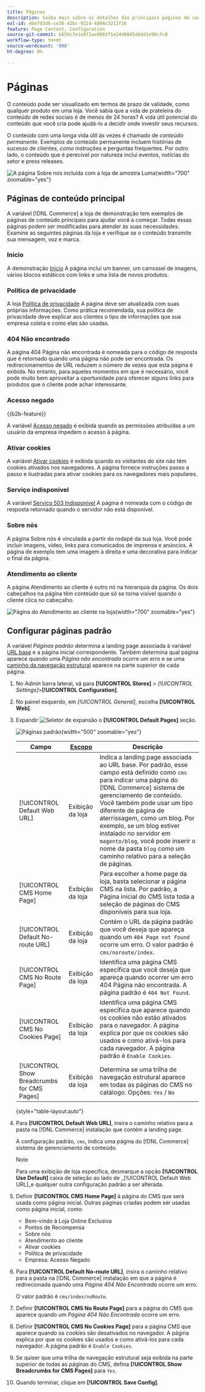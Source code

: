 ```yaml
---
title: Páginas
description: Saiba mais sobre os detalhes das principais páginas de conteúdo incluídas com o [!DNL Commerce] loja de demonstração e alteração da configuração das Páginas padrão.
exl-id: 4be7d3d6-ce36-42bc-9224-4804c3211f16
feature: Page Content, Configuration
source-git-commit: b659c7e1e8f2ae9883f1e24d8045d6dd1e90cfc0
workflow-type: tm+mt
source-wordcount: '908'
ht-degree: 0%

---
```


# Páginas

O conteúdo pode ser visualizado em termos de prazo de validade, como qualquer produto em uma loja. Você sabia que a vida de prateleira do conteúdo de redes sociais é de menos de 24 horas? A vida útil potencial do conteúdo que você cria pode ajudá-lo a decidir onde investir seus recursos.

O conteúdo com uma longa vida útil às vezes é chamado de _conteúdo permanente_. Exemplos de conteúdo permanente incluem histórias de sucesso de clientes, _como_ instruções e perguntas frequentes. Por outro lado, o conteúdo que é perecível por natureza inclui eventos, notícias do setor e press releases.

![A página Sobre nós incluída com a loja de amostra Luma ](./assets/storefront-about-us.png){width="700" zoomable="yes"}

## Páginas de conteúdo principal

A variável [!DNL Commerce] a loja de demonstração tem exemplos de páginas de conteúdo principais para ajudar você a começar. Todas essas páginas podem ser modificadas para atender às suas necessidades. Examine as seguintes páginas da loja e verifique se o conteúdo transmite sua mensagem, voz e marca.

### Início

A demonstração [Início](../getting-started/storefront.md#home-page) A página inclui um banner, um carrossel de imagens, vários blocos estáticos com links e uma lista de novos produtos.

### Política de privacidade

A loja [Política de privacidade](../getting-started/privacy-policy.md) A página deve ser atualizada com suas próprias informações. Como prática recomendada, sua política de privacidade deve explicar aos clientes o tipo de informações que sua empresa coleta e como elas são usadas.

### 404 Não encontrado

A página 404 Página não encontrada é nomeada para o código de resposta que é retornado quando uma página não pode ser encontrada. Os redirecionamentos de URL reduzem o número de vezes que esta página é exibida. No entanto, para aqueles momentos em que é necessário, você pode muito bem aproveitar a oportunidade para oferecer alguns links para produtos que o cliente pode achar interessante.

### Acesso negado

{{b2b-feature}}

A variável [Acesso negado](../b2b/account-company-roles-permissions.md) é exibida quando as permissões atribuídas a um usuário da empresa impedem o acesso à página.

### Ativar cookies

A variável [Ativar cookies](../getting-started/compliance-cookie-law.md) é exibida quando os visitantes do site não têm cookies ativados nos navegadores. A página fornece instruções passo a passo e ilustradas para ativar cookies para os navegadores mais populares.

### Serviço indisponível

A variável [Serviço 503 Indisponível](../configuration-reference/general/general.md) A página é nomeada com o código de resposta retornado quando o servidor não está disponível.

### Sobre nós

A página Sobre nós é vinculada a partir do rodapé da sua loja. Você pode incluir imagens, vídeo, links para comunicados de imprensa e anúncios. A página de exemplo tem uma imagem à direita e uma decorativa para indicar o final da página.

### Atendimento ao cliente

A página Atendimento ao cliente é outro nó na hierarquia da página. Os dois cabeçalhos na página têm conteúdo que só se torna visível quando o cliente clica no cabeçalho.

![Página do Atendimento ao cliente na loja](./assets/storefront-customer-service.png){width="700" zoomable="yes"}

## Configurar páginas padrão

A variável _Páginas padrão_ determina a landing page associada à variável [URL base](../stores-purchase/store-urls.md) e a página inicial correspondente. Também determina qual página aparece quando uma _Página não encontrada_ ocorre um erro e se uma [caminho da navegação estrutural](../catalog/navigation-breadcrumb-trail.md) aparece na parte superior de cada página.

1. No _Admin_ barra lateral, vá para  **[!UICONTROL Stores]** > _[!UICONTROL Settings]_>**[!UICONTROL Configuration]**.

1. No painel esquerdo, em _[!UICONTROL General]_, escolha **[!UICONTROL Web]**.

1. Expandir ![Seletor de expansão](../assets/icon-display-expand.png) o **[!UICONTROL Default Pages]** seção.

   ![Páginas padrão](./assets/web-default-pages.png){width="500" zoomable="yes"}

   | Campo | [Escopo](../getting-started/websites-stores-views.md#scope-settings) | Descrição |
   |--- |--- |--- |
   | [!UICONTROL Default Web URL] | Exibição da loja | Indica a landing page associada ao URL base. Por padrão, esse campo está definido como `cms` para indicar uma página do [!DNL Commerce] sistema de gerenciamento de conteúdo. Você também pode usar um tipo diferente de página de aterrissagem, como um blog. Por exemplo, se um blog estiver instalado no servidor em `magento/blog`, você pode inserir o nome da pasta `blog` como um caminho relativo para a seleção de páginas. |
   | [!UICONTROL CMS Home Page] | Exibição da loja | Para escolher a home page da loja, basta selecionar a página CMS na lista. Por padrão, a Página inicial do CMS lista toda a seleção de páginas do CMS disponíveis para sua loja. |
   | [!UICONTROL Default No-route URL] | Exibição da loja | Contém o URL da página padrão que você deseja que apareça quando um `404 Page not Found` ocorre um erro. O valor padrão é `cms/noroute/index`. |
   | [!UICONTROL CMS No Route Page] | Exibição da loja | Identifica uma página CMS específica que você deseja que apareça quando ocorrer um erro 404 Página não encontrada. A página padrão é `404 Not Found`. |
   | [!UICONTROL CMS No Cookies Page] | Exibição da loja | Identifica uma página CMS específica que aparece quando os cookies não estão ativados para o navegador. A página explica por que os cookies são usados e como ativá-los para cada navegador. A página padrão é `Enable Cookies`. |
   | [!UICONTROL Show Breadcrumbs for CMS Pages] | Exibição da loja | Determina se uma trilha de navegação estrutural aparece em todas as páginas do CMS no catálogo. Opções: `Yes` / `No` |

   {style="table-layout:auto"}

1. Para **[!UICONTROL Default Web URL]**, insira o caminho relativo para a pasta na [!DNL Commerce] instalação que contém a landing page.

   A configuração padrão, `cms`, indica uma página do [!DNL Commerce] sistema de gerenciamento de conteúdo.

   >[!NOTE]
   >
   >Para uma exibição de loja específica, desmarque a opção **[!UICONTROL Use Default]** caixa de seleção ao lado de _[!UICONTROL Default Web URL]_e qualquer outra configuração padrão a ser alterada.

1. Definir **[!UICONTROL CMS Home Page]** à página do CMS que será usada como página inicial. Outras páginas criadas podem ser usadas como página inicial, como:

   - Bem-vindo à Loja Online Exclusiva
   - Pontos de Recompensa
   - Sobre nós
   - Atendimento ao cliente
   - Ativar cookies
   - Política de privacidade
   - Empresa: Acesso Negado

1. Para **[!UICONTROL Default No-route URL]**, insira o caminho relativo para a pasta na [!DNL Commerce] instalação em que a página é redirecionada quando uma _Página 404 Não Encontrada_ ocorre um erro.

   O valor padrão é `cms/index/noRoute`.

1. Definir **[!UICONTROL CMS No Route Page]** para a página do CMS que aparece quando um _Página 404 Não Encontrada_ ocorre um erro.

1. Definir **[!UICONTROL CMS No Cookies Page]** para a página CMS que aparece quando os cookies são desativados no navegador. A página explica por que os cookies são usados e como ativá-los para cada navegador. A página padrão é `Enable Cookies`.

1. Se quiser que uma trilha de navegação estrutural seja exibida na parte superior de todas as páginas do CMS, defina **[!UICONTROL Show Breadcrumbs for CMS Pages]** para `Yes`.

1. Quando terminar, clique em **[!UICONTROL Save Config]**.
